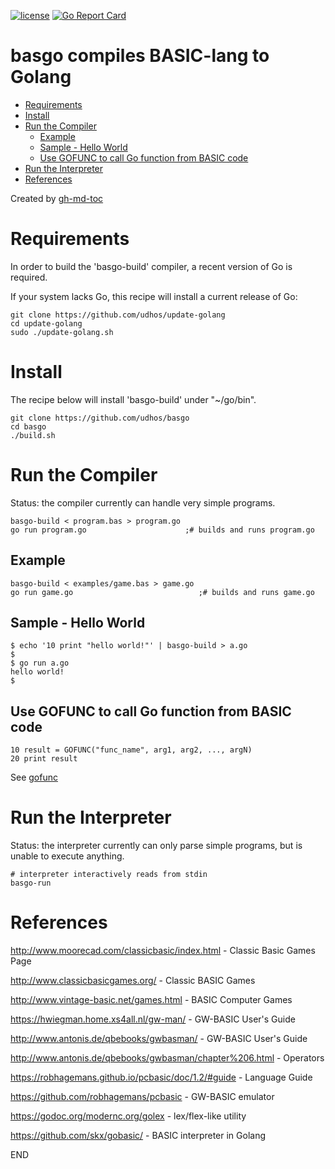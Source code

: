 [![license](http://img.shields.io/badge/license-MIT-blue.svg)](https://github.com/udhos/basgo/blob/master/LICENSE)
[![Go Report Card](https://goreportcard.com/badge/github.com/udhos/basgo)](https://goreportcard.com/report/github.com/udhos/basgo)

# basgo compiles BASIC-lang to Golang

* [Requirements](#requirements)
* [Install](#install)
* [Run the Compiler](#run-the-compiler)
  * [Example](#example)
  * [Sample \- Hello World](#sample---hello-world)
  * [Use GOFUNC to call Go function from BASIC code](#use-gofunc-to-call-go-function-from-basic-code)
* [Run the Interpreter](#run-the-interpreter)
* [References](#references)

Created by [gh-md-toc](https://github.com/ekalinin/github-markdown-toc.go)

# Requirements

In order to build the 'basgo-build' compiler, a recent version of Go is required.

If your system lacks Go, this recipe will install a current release of Go:

    git clone https://github.com/udhos/update-golang
    cd update-golang
    sudo ./update-golang.sh

# Install

The recipe below will install 'basgo-build' under "~/go/bin".

    git clone https://github.com/udhos/basgo
    cd basgo
    ./build.sh

# Run the Compiler

Status: the compiler currently can handle very simple programs.

    basgo-build < program.bas > program.go
    go run program.go                      ;# builds and runs program.go

## Example

    basgo-build < examples/game.bas > game.go
    go run game.go                            ;# builds and runs game.go

## Sample - Hello World

    $ echo '10 print "hello world!"' | basgo-build > a.go
    $
    $ go run a.go
    hello world!
    $

## Use GOFUNC to call Go function from BASIC code

    10 result = GOFUNC("func_name", arg1, arg2, ..., argN)
    20 print result

See [gofunc](gofunc)

# Run the Interpreter

Status: the interpreter currently can only parse simple programs, but is unable to execute anything.

    # interpreter interactively reads from stdin
    basgo-run

# References

http://www.moorecad.com/classicbasic/index.html - Classic Basic Games Page

http://www.classicbasicgames.org/ - Classic BASIC Games

http://www.vintage-basic.net/games.html - BASIC Computer Games

https://hwiegman.home.xs4all.nl/gw-man/ - GW-BASIC User's Guide

http://www.antonis.de/qbebooks/gwbasman/ - GW-BASIC User's Guide

http://www.antonis.de/qbebooks/gwbasman/chapter%206.html - Operators

https://robhagemans.github.io/pcbasic/doc/1.2/#guide - Language Guide

https://github.com/robhagemans/pcbasic - GW-BASIC emulator

https://godoc.org/modernc.org/golex - lex/flex-like utility

https://github.com/skx/gobasic/ - BASIC interpreter in Golang

END
